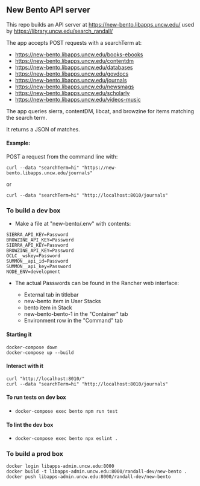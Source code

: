 
## New Bento API server

This repo builds an API server at https://new-bento.libapps.uncw.edu/ used by https://library.uncw.edu/search_randall/

The app accepts POST requests with a searchTerm at:

 - https://new-bento.libapps.uncw.edu/books-ebooks
 - https://new-bento.libapps.uncw.edu/contentdm
 - https://new-bento.libapps.uncw.edu/databases
 - https://new-bento.libapps.uncw.edu/govdocs  
 - https://new-bento.libapps.uncw.edu/journals
 - https://new-bento.libapps.uncw.edu/newsmags
 - https://new-bento.libapps.uncw.edu/scholarly
 - https://new-bento.libapps.uncw.edu/videos-music

The app queries sierra, contentDM, libcat, and browzine for items matching the search term.

It returns a JSON of matches.

#### Example:

  POST a request from the command line with:
  
`curl --data "searchTerm=hi" "https://new-bento.libapps.uncw.edu/journals"`

or

`curl --data "searchTerm=hi" "http://localhost:8010/journals"`

### To build a dev box

  - Make a file at "new-bento/.env" with contents:

```
SIERRA_API_KEY=Password
BROWZINE_API_KEY=Password
SIERRA_API_KEY=Password	
BROWZINE_API_KEY=Password
OCLC__wskey=Password
SUMMON__api_id=Password
SUMMON__api_key=Password
NODE_ENV=development
```

  - The actual Passwords can be found in the Rancher web interface:

    - External tab in titlebar
    - new-bento item in User Stacks
    - bento item in Stack
    - new-bento-bento-1 in the "Container" tab
    - Environment row in the "Command" tab

#### Starting it

```
docker-compose down
docker-compose up --build
```

#### Interact with it

```
curl "http://localhost:8010/"
curl --data "searchTerm=hi" "http://localhost:8010/journals"
```

#### To run tests on dev box

  - `docker-compose exec bento npm run test`

#### To lint the dev box

  - `docker-compose exec bento npx eslint .`


### To build a prod box

```
docker login libapps-admin.uncw.edu:8000
docker build -t libapps-admin.uncw.edu:8000/randall-dev/new-bento .
docker push libapps-admin.uncw.edu:8000/randall-dev/new-bento
```
